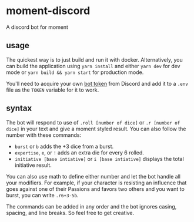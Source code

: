 # moment-discord

A discord bot for moment

## usage

The quickest way is to just build and run it with docker. Alternatively, you can build the application using `yarn install` and either `yarn dev` for dev mode or `yarn build && yarn start` for production mode.

You'll need to acquire your own [bot token](https://www.writebots.com/discord-bot-token/#:~:text=A%20Discord%20Bot%20Token%20is,generate%20a%20Discord%20Bot%20Token.) from Discord and add it to a `.env` file as the `TOKEN` variable for it to work.

## syntax

The bot will respond to use of `.roll [number of dice]` or `.r [number of dice]` in your text and give a moment styled result. You can also follow the number with these commands:

- `burst` or `b` adds the +3 dice from a burst.
- `expertise`, `e`, or `!` adds an extra die for every 6 rolled.
- `initiative [base intiative]` or `i [base intiative]` displays the total initiative result.

You can also use math to define either number and let the bot handle all your modifiers. For example, if your character is resisting an influence that goes against one of their Passions and favors two others and you want to burst, you can write `.r6+3-5b`.

The commands can be added in any order and the bot ignores casing, spacing, and line breaks. So feel free to get creative.
